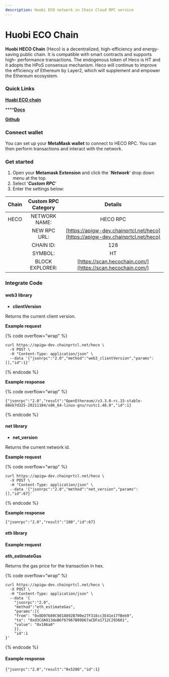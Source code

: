 ```yaml
---
description: Huobi ECO network in Chain Cloud RPC service
---
```


# Huobi ECO Chain

**Huobi HECO Chain** (Heco) is a decentralized, high-efficiency and energy-saving public chain. It is compatible with smart contracts and supports high- performance transactions. The endogenous token of Heco is HT and it adopts the HPoS consensus mechanism. Heco will continue to improve the efficiency of Ethereum by Layer2, which will supplement and empower the Ethereum ecosystem.

### **Quick Links**[​](https://www.ankr.com/docs/build-blockchain/chains/v2/arbitrum/#quick-links) <a href="#quick-links" id="quick-links"></a>

****[**Huabi ECO chain**](https://www.hecochain.com/en-us/)****

****[**Docs**](https://docs.hecochain.com/#/)**​**

****[**Github**](https://github.com/stars-labs/)****

### Connect wallet[​](https://www.ankr.com/docs/build-blockchain/chains/v2/gnosis/#connect-wallet) <a href="#connect-wallet" id="connect-wallet"></a>

You can set up your **MetaMask wallet** to connect to HECO RPC. You can then perform transactions and interact with the network.

### Get started[​](https://www.ankr.com/docs/build-blockchain/chains/v2/gnosis/#get-started) <a href="#get-started" id="get-started"></a>

1. Open your **Metamask Extension** and click the '_**Network**_' drop down menu at the top.
2. Select '_**Custom RPC**_'
3. Enter the settings below:

| Chain | Custom RPC Category |                                    Details                                     |
| :---: | :-----------------: | :----------------------------------------------------------------------------: |
| HECO  |    NETWORK NAME:    |                                    HECO RPC                                    |
|       |    NEW RPC URL:     | [https://apigw-dev.chainprtcl.net/heco](https://apigw-dev.chainprtcl.net/heco) |
|       |      CHAIN ID:      |                                      128                                       |
|       |       SYMBOL:       |                                       HT                                       |
|       |   BLOCK EXPLORER:   |           [https://scan.hecochain.com/](https://scan.hecochain.com/)           |

### Integrate Code[​](https://www.ankr.com/docs/build-blockchain/chains/v2/gnosis/#gnosis-1) <a href="#gnosis-1" id="gnosis-1"></a>

#### web3 library[​](https://www.ankr.com/docs/build-blockchain/chains/v2/gnosis/#web3-library) <a href="#web3-library" id="web3-library"></a>

* **clientVersion**

Returns the current client version.

**Example request**[**​**](https://www.ankr.com/docs/build-blockchain/chains/v2/gnosis/#example-request)

{% code overflow="wrap" %}
```
curl https://apigw-dev.chainprtcl.net/heco \
  -X POST \
  -H "Content-Type: application/json" \
  --data '{"jsonrpc":"2.0","method":"web3_clientVersion","params":[],"id":1}'
```
{% endcode %}

**Example response**[**​**](https://www.ankr.com/docs/build-blockchain/chains/v2/gnosis/#example-response)

{% code overflow="wrap" %}
```
{"jsonrpc":"2.0","result":"OpenEthereum//v3.3.0-rc.15-stable-88eb7d325-20211104/x86_64-linux-gnu/rustc1.48.0","id":1}
```
{% endcode %}

#### net library[​](https://www.ankr.com/docs/build-blockchain/chains/v2/gnosis/#net-library) <a href="#net-library" id="net-library"></a>

* **net\_version**

Returns the current network id.

**Example request**[**​**](https://www.ankr.com/docs/build-blockchain/chains/v2/gnosis/#example-request-1)

{% code overflow="wrap" %}
```
curl https://apigw-dev.chainprtcl.net/heco \
  -X POST \
  -H "Content-Type: application/json" \
  --data '{"jsonrpc":"2.0","method":"net_version","params":[],"id":67}'
```
{% endcode %}

**Example response**[**​**](https://www.ankr.com/docs/build-blockchain/chains/v2/gnosis/#example-response-1)

```
{"jsonrpc":"2.0","result":"100","id":67}
```

#### eth library[​](https://www.ankr.com/docs/build-blockchain/chains/v2/gnosis/#eth-library) <a href="#eth-library" id="eth-library"></a>

#### Example request[​](https://www.ankr.com/docs/build-blockchain/chains/v2/gnosis/#example-request-2) <a href="#example-request-2" id="example-request-2"></a>

**eth\_estimateGas**

Returns the gas price for the transaction in hex.

{% code overflow="wrap" %}
```
curl https://apigw-dev.chainprtcl.net/heco \
  -X POST \
  -H "Content-Type: application/json" \
  --data '{
    "jsonrpc":"2.0",
    "method":"eth_estimateGas",
    "params":[{
    "from": "0x8D97689C9818892B700e27F316cc3E41e17fBeb9",
    "to": "0xd3CdA913deB6f67967B99D67aCDFa1712C293601",
    "value": "0x186a0"
    }],
    "id":1
}'
```
{% endcode %}

#### Example response[​](https://www.ankr.com/docs/build-blockchain/chains/v2/gnosis/#example-response-2) <a href="#example-response-2" id="example-response-2"></a>

```
{"jsonrpc":"2.0","result":"0x5208","id":1}
```